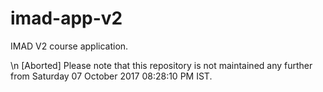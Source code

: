 # imad-app-v2

IMAD V2 course application.

\n
[Aborted]
Please note that this repository is not maintained any further from Saturday 07 October 2017 08:28:10 PM IST.

